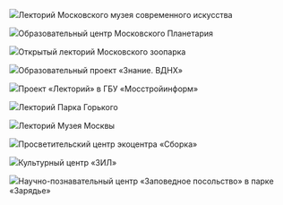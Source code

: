 ![](https://service.ag.mos.ru/cms-static/images/polls/2023/september/osen_ucheba/19.jpg)Лекторий Московского музея современного искусства

![](https://service.ag.mos.ru/cms-static/images/polls/2023/september/osen_ucheba/20.jpeg)Образовательный центр Московского Планетария

![](https://service.ag.mos.ru/cms-static/images/polls/2023/september/osen_ucheba/21.jpeg)Открытый лекторий Московского зоопарка

![](https://service.ag.mos.ru/cms-static/images/polls/2023/september/osen_ucheba/22.jpg)Образовательный проект «Знание. ВДНХ»

![](https://service.ag.mos.ru/cms-static/images/polls/2023/september/osen_ucheba/23.jpg)Проект «Лекторий» в ГБУ «Мосстройинформ»

![](https://service.ag.mos.ru/cms-static/images/polls/2023/september/osen_ucheba/24.jpeg)Лекторий Парка Горького

![](https://service.ag.mos.ru/cms-static/images/polls/2023/september/osen_ucheba/25.jpeg)Лекторий Музея Москвы

![](https://service.ag.mos.ru/cms-static/images/polls/2023/september/osen_ucheba/26.jpeg)Просветительский центр экоцентра «Сборка»

![](https://service.ag.mos.ru/cms-static/images/polls/2023/september/osen_ucheba/27.jpeg)Культурный центр «ЗИЛ»

![](https://service.ag.mos.ru/cms-static/images/polls/2023/september/osen_ucheba/28.jpg)Научно-познавательный центр «Заповедное посольство» в парке «Зарядье»